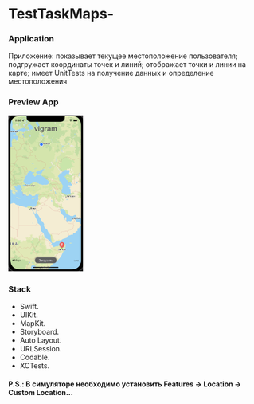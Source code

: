 # TestTaskMaps-

### Application
Приложение: 
  показывает текущее местоположение пользователя;
  подгружает координаты точек и линий;
  отображает точки и линии на карте;
  имеет UnitTests на получение данных и определение местоположения
  
### Preview App
<img src="https://github.com/VitKhryapin/TestTaskMaps-/blob/main/TestVigram/SomeFiles/Preview.png" width="150"> 


### Stack
+ Swift.
+ UIKit.
+ MapKit.
+ Storyboard.
+ Auto Layout.
+ URLSession.
+ Codable.
+ XCTests.

#### P.S.:  В симуляторе необходимо установить Features -> Location -> Custom Location...
